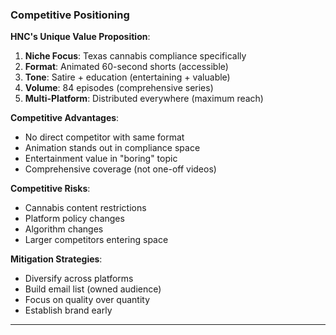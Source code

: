 ### Competitive Positioning

**HNC's Unique Value Proposition**:

1. **Niche Focus**: Texas cannabis compliance specifically
2. **Format**: Animated 60-second shorts (accessible)
3. **Tone**: Satire + education (entertaining + valuable)
4. **Volume**: 84 episodes (comprehensive series)
5. **Multi-Platform**: Distributed everywhere (maximum reach)

**Competitive Advantages**:
- No direct competitor with same format
- Animation stands out in compliance space
- Entertainment value in "boring" topic
- Comprehensive coverage (not one-off videos)

**Competitive Risks**:
- Cannabis content restrictions
- Platform policy changes
- Algorithm changes
- Larger competitors entering space

**Mitigation Strategies**:
- Diversify across platforms
- Build email list (owned audience)
- Focus on quality over quantity
- Establish brand early

---

